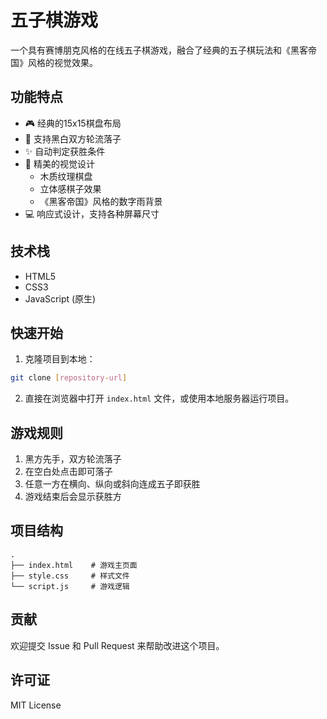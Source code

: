 # 五子棋游戏

一个具有赛博朋克风格的在线五子棋游戏，融合了经典的五子棋玩法和《黑客帝国》风格的视觉效果。

## 功能特点

- 🎮 经典的15x15棋盘布局
- 🎯 支持黑白双方轮流落子
- ✨ 自动判定获胜条件
- 🎨 精美的视觉设计
  - 木质纹理棋盘
  - 立体感棋子效果
  - 《黑客帝国》风格的数字雨背景
- 💻 响应式设计，支持各种屏幕尺寸

## 技术栈

- HTML5
- CSS3
- JavaScript (原生)

## 快速开始

1. 克隆项目到本地：
```bash
git clone [repository-url]
```

2. 直接在浏览器中打开 `index.html` 文件，或使用本地服务器运行项目。

## 游戏规则

1. 黑方先手，双方轮流落子
2. 在空白处点击即可落子
3. 任意一方在横向、纵向或斜向连成五子即获胜
4. 游戏结束后会显示获胜方

## 项目结构

```
.
├── index.html    # 游戏主页面
├── style.css     # 样式文件
└── script.js     # 游戏逻辑
```

## 贡献

欢迎提交 Issue 和 Pull Request 来帮助改进这个项目。

## 许可证

MIT License